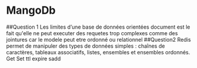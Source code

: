 # MangoDb

##Question 1
Les limites d’une base de données orientées document est le fait qu'elle ne peut executer des requetes trop complexes comme des jointures car le modele peut etre ordonné ou relationnel 
##Question2
Redis permet de manipuler des types de données simples :
chaînes de caractères, tableaux associatifs, listes, ensembles et ensembles ordonnés.
Get
Set
ttl
expire
sadd
